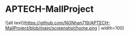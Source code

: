 # APTECH-MallProject


![alt text](https://github.com/NGNhan719/APTECH-MallProject/blob/main/screenshot/home.png | width=100)
